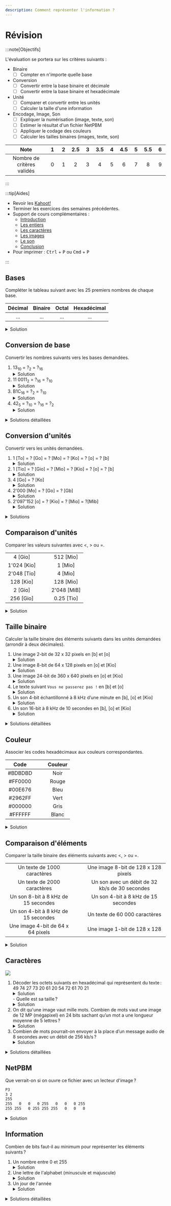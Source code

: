 ```yaml
---
description: Comment représenter l'information ?
---
```


# Révision

:::note[Objectifs]

L'évaluation se portera sur les critères suivants :

- Binaire
  - [ ] Compter en n'importe quelle base
- Conversion
  - [ ] Convertir entre la base binaire et décimale
  - [ ] Convertir entre la base binaire et hexadécimale
- Unité
  - [ ] Comparer et convertir entre les unités
  - [ ] Calculer la taille d'une information
- Encodage, Image, Son
  - [ ] Expliquer la numérisation (image, texte, son)
  - [ ] Estimer le résultat d'un fichier NetPBM
  - [ ] Appliquer le codage des couleurs
  - [ ] Calculer les tailles binaires (images, texte, son)

|            Note            | &nbsp;1&nbsp; | &nbsp;2&nbsp; | 2.5 | &nbsp;3&nbsp; | 3.5 | &nbsp;4&nbsp; | 4.5 | &nbsp;5&nbsp; | 5.5 | &nbsp;6&nbsp; |
| :------------------------: | :-----------: | :-----------: | :-: | :-----------: | :-: | :-----------: | :-: | :-----------: | :-: | :-----------: |
| Nombre de critères validés |       0       |       1       |  2  |       3       |  4  |       5       |  6  |       7       |  8  |       9       |

:::

:::tip[Aides]

- Revoir les [Kahoot!](https://create.kahoot.it/course/31335d87-0967-4506-ab05-032241714e52)
- Terminer les exercices des semaines précédentes.
- Support de cours complémentaires :
  - [Introduction](https://apprendre.modulo-info.ch/rep-info/intro.html)
  - [Les entiers](https://apprendre.modulo-info.ch/rep-info/entiers.html)
  - [Les caractères](https://apprendre.modulo-info.ch/rep-info/caracteres.html)
  - [Les images](https://apprendre.modulo-info.ch/rep-info/images.html)
  - [Le son](https://apprendre.modulo-info.ch/rep-info/son.html)
  - [Conclusion](https://apprendre.modulo-info.ch/rep-info/conclusion.html)
- Pour imprimer : <kbd>Ctrl</kbd> + <kbd>P</kbd> ou <kbd>Cmd</kbd> + <kbd>P</kbd>

:::

## Bases

Compléter le tableau suivant avec les 25 premiers nombres de chaque base.

| Décimal | Binaire | Octal | Hexadécimal |
| :-----: | :-----: | :---: | :---------: |
|   ...   |   ...   |  ...  |     ...     |

<details>
  <summary>Solution</summary>

| Décimal | Binaire | Octal | Hexadécimal |
| :-----: | :-----: | :---: | :---------: |
|    0    |    0    |   0   |      0      |
|    1    |    1    |   1   |      1      |
|    2    |   10    |   2   |      2      |
|    3    |   11    |   3   |      3      |
|    4    |   100   |   4   |      4      |
|    5    |   101   |   5   |      5      |
|    6    |   110   |   6   |      6      |
|    7    |   111   |   7   |      7      |
|    8    |  1 000  |  10   |      8      |
|    9    |  1 001  |  11   |      9      |
|   10    |  1 010  |  12   |      A      |
|   11    |  1 011  |  13   |      B      |
|   12    |  1 100  |  14   |      C      |
|   13    |  1 101  |  15   |      D      |
|   14    |  1 110  |  16   |      E      |
|   15    |  1 111  |  17   |      F      |
|   16    | 10 000  |  20   |     10      |
|   17    | 10 001  |  21   |     11      |
|   18    | 10 010  |  22   |     12      |
|   19    | 10 011  |  23   |     13      |
|   20    | 10 100  |  24   |     14      |
|   21    | 10 101  |  25   |     15      |
|   22    | 10 110  |  26   |     16      |
|   23    | 10 111  |  27   |     17      |
|   24    | 11 000  |  30   |     18      |

</details>

## Conversion de base

Convertir les nombres suivants vers les bases demandées.

1. 13<sub>10</sub> = ?<sub>2</sub> = ?<sub>16</sub>
   <details><summary>Solution</summary>13<sub>10</sub> = 1101<sub>2</sub> = D<sub>16</sub></details>
2. 11 0011<sub>2</sub> = ?<sub>16</sub> = ?<sub>10</sub>
   <details><summary>Solution</summary>11 0011<sub>2</sub> = 33<sub>16</sub> = 51<sub>10</sub></details>
3. B1C<sub>16</sub> = ?<sub>2</sub> = ?<sub>10</sub>
   <details><summary>Solution</summary>B1C<sub>16</sub> = 1011 0001 1100<sub>2</sub> = 2'844<sub>10</sub></details>
4. 42<sub>5</sub> = ?<sub>10</sub> = ?<sub>16</sub> = ?<sub>2</sub>
   <details><summary>Solution</summary>42<sub>5</sub> = 22<sub>10</sub> = 16<sub>16</sub> = 1 0110<sub>2</sub></details>

<details>
  <summary>Solutions détaillées</summary>

1. - Décimal &rarr; Binaire : 13<sub>10</sub> = 8 + 4 + 1 = 1 &times; 2<sup>3</sup> + 1 &times; 2<sup>2</sup> + 0 &times; 2<sup>1</sup> + 1 &times; 2<sup>0</sup> = 1101<sub>2</sub>
   - Binaire &rarr; Hexadécimal : 1101<sub>2</sub> = D<sub>16</sub>
2. - Binaire &rarr; Hexadécimal : 11 0011<sub>2</sub> = 33<sub>16</sub>
   - Hexadécimal &rarr; Décimal : 33<sub>16</sub> = 3 &times; 16<sup>1</sup> + 3 &times; 16<sup>0</sup> = 51<sub>10</sub>
3. - Hexadécimal &rarr; Binaire : B1C<sub>16</sub> = 1011 0001 1100<sub>2</sub>
   - Hexadécimal &rarr; Décimal : B1C<sub>16</sub> = 11 &times; 16<sup>2</sup> + 1 &times; 16<sup>1</sup> + 12 &times; 16<sup>0</sup> = 2'844<sub>10</sub>
4. - Base 5 &rarr; Décimal : 42<sub>5</sub> = 4 &times; 5<sup>1</sup> + 2 &times; 5<sup>0</sup> = 22<sub>10</sub>
   - Décimal &rarr; Binaire : 22<sub>10</sub> = 16 + 4 + 2 = 1 &times; 2<sup>4</sup> + 1 &times; 2<sup>2</sup> + 1 &times; 2<sup>1</sup> = 1 0110<sub>2</sub>
   - Binaire &rarr; Hexadécimal : 1 0110<sub>2</sub> = 16<sub>16</sub>

</details>

## Conversion d'unités

Convertir vers les unités demandées.

1. 1 [To] = ? [Go] = ? [Mo] = ? [Ko] = ? [o] = ? [b]
   <details><summary>Solution</summary>1 [To] = 1'000 [Go] = 1'000'000 [Mo] = 1'000'000'000 [Ko] = 1'000'000'000'000 [o] = 8'000'000'000'000 [b]</details>
2. 1 [Tio] = ? [Gio] = ? [Mio] = ? [Kio] = ? [o] = ? [b]
   <details><summary>Solution</summary>1 [Tio] = 1'024 [Gio] = 1'048'576 [Mio] = 1'073'741'824 [Kio] = 1'099'511'627'776 [o] = 8'796'093'022'208 [b]</details>
3. 4 [Go] = ? [Ko]
   <details><summary>Solution</summary>4 [Go] = 4'000'000 [Ko]</details>
4. 2'000 [Mo] = ? [Go] = ? [Gb]
   <details><summary>Solution</summary>2'000 [Mo] = 2 [Go] = 16 [Gb]</details>
5. 2'097'152 [o] = ? [Kio] = ? [Mio] = ?[Mib]
   <details><summary>Solution</summary>2'097'152 [o] = 2'048 [Kio] = 2 [Mio] = 16 [Mib]</details>

<details>
  <summary>Solutions</summary>

1. 1 [To] = 1'000 [Go] = 1'000'000 [Mo] = 1'000'000'000 [Ko] = 1'000'000'000'000 [o] = 8'000'000'000'000 [b]
2. 1 [Tio] = 1'024 [Gio] = 1'048'576 [Mio] = 1'073'741'824 [Kio] = 1'099'511'627'776 [o] = 8'796'093'022'208 [b]
3. 4 [Go] = 4'000'000 [Ko]
4. 2'000 [Mo] = 2 [Go] = 16 [Gb]
5. 2'097'152 [o] = 2'048 [Kio] = 2 [Mio] = 16 [Mib]

</details>

## Comparaison d'unités

Comparer les valeurs suivantes avec \<, > ou =.

|             |                          |             |
| :---------: | :----------------------: | :---------: |
|   4 [Gio]   | &nbsp;&nbsp;&nbsp;&nbsp; |  512 [Mio]  |
| 1'024 [Kio] |                          |   1 [Mio]   |
| 2'048 [Tio] |                          |   4 [Mio]   |
|  128 [Kio]  |                          |  128 [Mio]  |
|   2 [Gio]   |                          | 2'048 [MiB] |
|  256 [Gio]  |                          | 0.25 [Tio]  |

<details>
  <summary>Solution</summary>

|             |     |             |
| :---------: | :-: | :---------: |
|   4 [Gio]   |  >  |  512 [Mio]  |
| 1'024 [Kio] |  =  |   1 [Mio]   |
| 2'048 [Tio] |  >  |   4 [Mio]   |
|  128 [Kio]  | \<  |  128 [Mio]  |
|   2 [Gio]   |  =  | 2'048 [MiB] |
|  256 [Gio]  |  =  | 0.25 [Tio]  |

</details>

## Taille binaire

Calculer la taille binaire des éléments suivants dans les unités demandées (arrondir à deux décimales).

1. Une image 2-bit de 32 x 32 pixels en [b] et [o]
   <details><summary>Solution</summary>2'048 [b] = 256 [o]</details>
2. Une image 8-bit de 64 x 128 pixels en [o] et [Kio]
   <details><summary>Solution</summary>8'192 [o] = 8 [Kio]</details>
3. Une image 24-bit de 360 x 640 pixels en [o] et [Kio]
   <details><summary>Solution</summary>691'200 [o] = 675 [Kio]</details>
4. Le texte suivant `Vous ne passerez pas !` en [b] et [o]
   <details><summary>Solution</summary>176 [b] = 22 [o]</details>
5. Un son 4-bit échantillonné à 8 kHz d’une minute en [b], [o] et [Kio]
   <details><summary>Solution</summary>1'920'000 [b] = 240'000 [o] = 234,38 [Kio]</details>
6. Un son 16-bit à 8 kHz de 10 secondes en [b], [o] et [Kio]
   <details><summary>Solution</summary>1'280'000 [b] = 160'000 [o] = 156,25 [Kio]</details>

<details>
  <summary>Solutions détaillées</summary>

1. 32 x 32 x 2 = 2'048 [b] = 256 [o]
2. 64 x 128 x 8 = 65'536 [b] = 8'192 [o] = 8 [Kio]
3. 360 x 640 x 24 = 5'529'600 [b] = 691'200 [o] = 675 [Kio]
4. 22 x 8 = 176 [b] = 22 [o]
5. 4 x 8'000 x 60 = 1'920'000 [b] = 240'000 [o] = 234,38 [Kio]
6. 16 x 8'000 x 10 = 1'280'000 [b] = 160'000 [o] = 156,25 [Kio]

</details>

## Couleur

Associer les codes hexadécimaux aux couleurs correspondantes.

|  Code   | &nbsp;&nbsp;&nbsp;&nbsp; | Couleur |
| :-----: | :----------------------: | :-----: |
| #BDBDBD |                          |  Noir   |
| #FF0000 |                          |  Rouge  |
| #00E676 |                          |  Bleu   |
| #2962FF |                          |  Vert   |
| #000000 |                          |  Gris   |
| #FFFFFF |                          |  Blanc  |

<details>
  <summary>Solution</summary>

- #BDBDBD : Gris
- #FF0000 : Rouge
- #00E676 : Vert
- #2962FF : Bleu
- #000000 : Noir
- #FFFFFF : Blanc

</details>

## Comparaison d'éléments

Comparer la taille binaire des éléments suivants avec \<, > ou =.

|                                     |                          |                                                |
| :---------------------------------: | :----------------------: | :--------------------------------------------: |
|     Un texte de 1000 caractères     | &nbsp;&nbsp;&nbsp;&nbsp; |      Une image 8-bit de 128 x 128 pixels       |
|     Un texte de 2000 caractères     |                          | Un son avec un débit de 32 kb/s de 30 secondes |
| Un son 8-bit à 8 kHz de 15 secondes |                          |      Un son 4-bit à 8 kHz de 15 secondes       |
| Un son 4-bit à 8 kHz de 15 secondes |                          |         Un texte de 60 000 caractères          |
|  Une image 4-bit de 64 x 64 pixels  |                          |          Une image 1-bit de 128 x 128          |

<details>
  <summary>Solution</summary>

|                                     |     |                                                |
| :---------------------------------: | :-: | :--------------------------------------------: |
|     Un texte de 1000 caractères     | \<  |      Une image 8-bit de 128 x 128 pixels       |
|     Un texte de 2000 caractères     | \<  | Un son avec un débit de 32 kb/s de 30 secondes |
| Un son 8-bit à 8 kHz de 15 secondes |  >  |      Un son 4-bit à 8 kHz de 15 secondes       |
| Un son 4-bit à 8 kHz de 15 secondes |  =  |         Un texte de 60 000 caractères          |
|  Une image 4-bit de 64 x 64 pixels  |  =  |          Une image 1-bit de 128 x 128          |

</details>

## Caractères

![](https://upload.wikimedia.org/wikipedia/commons/1/1b/ASCII-Table-wide.svg)

1. Décoder les octets suivants en hexadécimal qui représentent du texte : 49 74 27 73 20 61 20 54 72 61 70 21
   <details><summary>Solution</summary>It's a Trap!</details>
   - Quelle est sa taille ?
     <details><summary>Solution</summary>12 [o]</details>
2. On dit qu'une image vaut mille mots. Combien de mots vaut une image de 12 MP (mégapixel) en 24 bits sachant qu’un mot a une longueur moyenne de 5 lettres ?
   <details><summary>Solution</summary>7'200'000 [mots]</details>
3. Combien de mots pourrait-on envoyer à la place d’un message audio de 8 secondes avec un débit de 256 kb/s ?
   <details><summary>Solution</summary>51'200 [mots]</details>

<details>
  <summary>Solutions détaillées</summary>

1. - It's a Trap! (12 [o])
   - 12 [o], car 12 caractères
2. - 12 MP = 12'000'000 pixels
   - 12'000'000 [px] x 24 [b] = 36'000'000 [o] (288'000'000 [b])
   - 36'000'000 [o] = 36'000'000 [caractères]
   - 36'000'000 [caractères] / 5 [caractères/mot] = 7'200'000 [mots]
3. - 8 [s] x 256'000 [b/s] = 2'048'000 [b] = 256'000 [o]
   - 256'000 [o] = 256'000 [caractères]
   - 256'000 [caractères] / 5 [caractères/mot] = 51'200 [mots]

</details>

## NetPBM

Que verrait-on si on ouvre ce fichier avec un lecteur d'image ?

```txt title="image.ppm"
P3
3 2
255
255   0   0   0 255   0   0   0 255
255 255   0 255 255 255   0   0   0
```

<details>
  <summary>Solution</summary>

![](https://upload.wikimedia.org/wikipedia/commons/5/57/Tiny6pixel.png)

</details>

## Information

Combien de bits faut-il au minimum pour représenter les éléments suivants ?

1. Un nombre entre 0 et 255
   <details><summary>Solution</summary>8 [b]</details>
2. Une lettre de l'alphabet (minuscule et majuscule)
   <details><summary>Solution</summary>6 [b]</details>
3. Un jour de l'année
   <details><summary>Solution</summary>9 [b]</details>

<details>
  <summary>Solutions détaillées</summary>

1. 256 valeurs possibles = 2<sup>8</sup> = 256, donc 8 [b]
2. 26 lettres minuscules + 26 lettres majuscules = 52 caractères possibles. 2<sup>6</sup> = 64 > 52, donc 6 [b]
3. 365 jours = 2<sup>9</sup> = 512 > 365, donc 9 [b]

</details>
